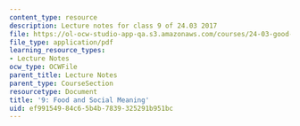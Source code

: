 ```yaml
---
content_type: resource
description: Lecture notes for class 9 of 24.03 2017
file: https://ol-ocw-studio-app-qa.s3.amazonaws.com/courses/24-03-good-food-ethics-and-politics-of-food-spring-2017/ef99154984c65b4b7839325291b951bc_MIT24_03S17_lec09.pdf
file_type: application/pdf
learning_resource_types:
- Lecture Notes
ocw_type: OCWFile
parent_title: Lecture Notes
parent_type: CourseSection
resourcetype: Document
title: '9: Food and Social Meaning'
uid: ef991549-84c6-5b4b-7839-325291b951bc
---
```

